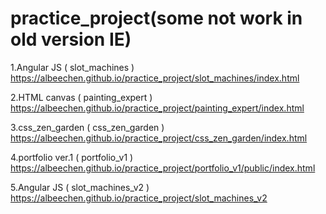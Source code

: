 # practice_project(some not work in old version IE)


1.Angular JS ( slot_machines )
https://albeechen.github.io/practice_project/slot_machines/index.html

2.HTML canvas ( painting_expert )
https://albeechen.github.io/practice_project/painting_expert/index.html

3.css_zen_garden ( css_zen_garden )
https://albeechen.github.io/practice_project/css_zen_garden/index.html

4.portfolio ver.1 ( portfolio_v1 )
https://albeechen.github.io/practice_project/portfolio_v1/public/index.html

5.Angular JS ( slot_machines_v2 )
https://albeechen.github.io/practice_project/slot_machines_v2


